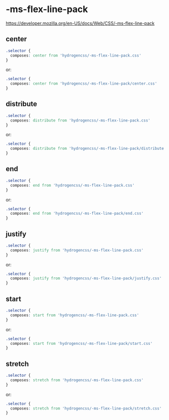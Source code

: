 # -ms-flex-line-pack

https://developer.mozilla.org/en-US/docs/Web/CSS/-ms-flex-line-pack

## center
```css
.selector {
  composes: center from 'hydrogencss/-ms-flex-line-pack.css'
}
```

or:
```css
.selector {
  composes: center from 'hydrogencss/-ms-flex-line-pack/center.css'
}
```

## distribute
```css
.selector {
  composes: distribute from 'hydrogencss/-ms-flex-line-pack.css'
}
```

or:
```css
.selector {
  composes: distribute from 'hydrogencss/-ms-flex-line-pack/distribute.css'
}
```

## end
```css
.selector {
  composes: end from 'hydrogencss/-ms-flex-line-pack.css'
}
```

or:
```css
.selector {
  composes: end from 'hydrogencss/-ms-flex-line-pack/end.css'
}
```

## justify
```css
.selector {
  composes: justify from 'hydrogencss/-ms-flex-line-pack.css'
}
```

or:
```css
.selector {
  composes: justify from 'hydrogencss/-ms-flex-line-pack/justify.css'
}
```

## start
```css
.selector {
  composes: start from 'hydrogencss/-ms-flex-line-pack.css'
}
```

or:
```css
.selector {
  composes: start from 'hydrogencss/-ms-flex-line-pack/start.css'
}
```

## stretch
```css
.selector {
  composes: stretch from 'hydrogencss/-ms-flex-line-pack.css'
}
```

or:
```css
.selector {
  composes: stretch from 'hydrogencss/-ms-flex-line-pack/stretch.css'
}
```

